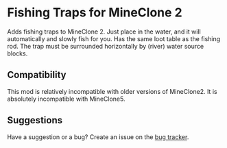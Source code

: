 # Fishing Traps for MineClone 2
Adds fishing traps to MineClone 2. Just place in the water, and it will automatically and slowly fish for you. Has the same loot table as the fishing rod. The trap must be surrounded horizontally by (river) water source blocks.

## Compatibility
This mod is relatively incompatible with older versions of MineClone2. It is absolutely incompatible with MineClone5.

## Suggestions
Have a suggestion or a bug? Create an issue on the [bug tracker](https://codeberg.org/PrairieWind/mcl_fish_traps/issues).